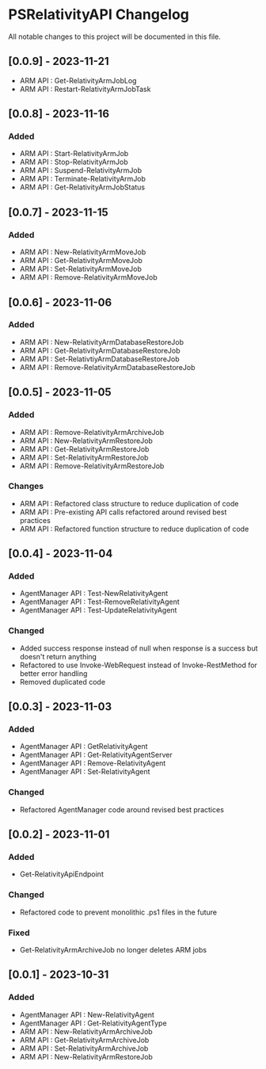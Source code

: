 # PSRelativityAPI Changelog

All notable changes to this project will be documented in this file.

## [0.0.9] - 2023-11-21
- ARM API : Get-RelativityArmJobLog
- ARM API : Restart-RelativityArmJobTask

## [0.0.8] - 2023-11-16

### Added
- ARM API : Start-RelativityArmJob
- ARM API : Stop-RelativityArmJob
- ARM API : Suspend-RelativityArmJob
- ARM API : Terminate-RelativityArmJob
- ARM API : Get-RelativityArmJobStatus

## [0.0.7] - 2023-11-15

### Added
- ARM API : New-RelativityArmMoveJob
- ARM API : Get-RelativityArmMoveJob
- ARM API : Set-RelativityArmMoveJob
- ARM API : Remove-RelativityArmMoveJob

## [0.0.6] - 2023-11-06

### Added

- ARM API : New-RelativityArmDatabaseRestoreJob
- ARM API : Get-RelativityArmDatabaseRestoreJob
- ARM API : Set-RelativtiyArmDatabaseRestoreJob
- ARM API : Remove-RelativityArmDatabaseRestoreJob

## [0.0.5] - 2023-11-05

### Added
- ARM API : Remove-RelativityArmArchiveJob
- ARM API : New-RelativityArmRestoreJob
- ARM API : Get-RelativityArmRestoreJob
- ARM API : Set-RelativityArmRestoreJob
- ARM API : Remove-RelativityArmRestoreJob

### Changes
- ARM API : Refactored class structure to reduce duplication of code
- ARM API : Pre-existing API calls refactored around revised best practices
- ARM API : Refactored function structure to reduce duplication of code

## [0.0.4] - 2023-11-04

### Added
- AgentManager API : Test-NewRelativityAgent
- AgentManager API : Test-RemoveRelativityAgent
- AgentManager API : Test-UpdateRelativityAgent

### Changed
- Added success response instead of null when response is a success but doesn't return anything
- Refactored to use Invoke-WebRequest instead of Invoke-RestMethod for better error handling
- Removed duplicated code

## [0.0.3] - 2023-11-03

### Added
- AgentManager API : GetRelativityAgent
- AgentManager API : Get-RelativityAgentServer
- AgentManager API : Remove-RelativityAgent
- AgentManager API : Set-RelativityAgent

### Changed
- Refactored AgentManager code around revised best practices

## [0.0.2] - 2023-11-01

### Added
- Get-RelativityApiEndpoint

### Changed
- Refactored code to prevent monolithic .ps1 files in the future

### Fixed
- Get-RelativityArmArchiveJob no longer deletes ARM jobs

## [0.0.1] - 2023-10-31

### Added
- AgentManager API : New-RelativityAgent
- AgentManager API : Get-RelativityAgentType
- ARM API : New-RelativityArmArchiveJob
- ARM API : Get-RelativityArmArchiveJob
- ARM API : Set-RelativityArmArchiveJob
- ARM API : New-RelativityArmRestoreJob